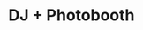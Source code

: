 ---
description: We are a small, personalized mobile DJ business that entertains events all over New England. We work with you to plan your party using your preferences as a guide and our events are NEVER cookie-cutter. I believe what sets us apart is the planning that takes place before the event.  We don’t go into any event with a plan of what’s going to happen – or even a playlist in mind – instead we work with each client to understand what they are planning and we are experts at reading the dancefloor to ensure a successful and fun event.  Whether it is our DJ, Photo Booth, Professional Wireless Uplighting, or Audio Guestbook services I am certain you will be happy you contacted Music on the Move! Let’s Party! Go to Website for [more](www.dj-entertainment.com)
featured_image: DJpic.webp
keywords: [Wedding, Wedding Planer, Event, Day of Coordination]
title: DJ + Photobooth
#weight: 7
#menus: "main"

# list pages require at least one image to be displayed.
---